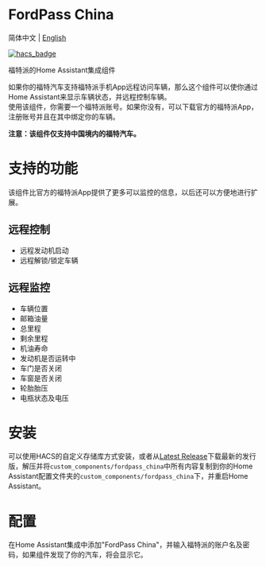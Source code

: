 # FordPass China

简体中文 | [English](https://github.com/georgezhao2010/fordpass_china/blob/main/README_en.md)

[![hacs_badge](https://img.shields.io/badge/HACS-Custom-orange.svg)](https://github.com/custom-components/hacs)

福特派的Home Assistant集成组件

如果你的福特汽车支持福特派手机App远程访问车辆，那么这个组件可以使你通过Home Assistant来显示车辆状态，并远程控制车辆。  
使用该组件，你需要一个福特派账号。如果你没有，可以下载官方的福特派App，注册账号并且在其中绑定你的车辆。

**注意：该组件仅支持中国境内的福特汽车。**

# 支持的功能
该组件比官方的福特派App提供了更多可以监控的信息，以后还可以方便地进行扩展。

## 远程控制
- 远程发动机启动
- 远程解锁/锁定车辆

## 远程监控
- 车辆位置
- 邮箱油量
- 总里程
- 剩余里程
- 机油寿命
- 发动机是否运转中
- 车门是否关闭
- 车窗是否关闭
- 轮胎胎压
- 电瓶状态及电压

# 安装
可以使用HACS的自定义存储库方式安装，或者从[Latest Release](https://github.com/georgezhao2010/fordpass_china/releases/latest)下载最新的发行版，解压并将`custom_components/fordpass_china`中所有内容复制到你的Home Assistant配置文件夹的`custom_components/fordpass_china`下，并重启Home Assistant。

# 配置
在Home Assistant集成中添加"FordPass China"，并输入福特派的账户名及密码，如果组件发现了你的汽车，将会显示它。

